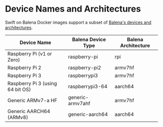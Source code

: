 # Device Names and Architectures

Swift on Balena Docker images support a subset of [Balena's devices and architectures](https://www.balena.io/docs/reference/base-images/devicetypes).

| Device Name                       | Balena Device Type | Balena Architecture |
| --------------------------------- | ------------------- | ----------- |
| Raspberry Pi (v1 or Zero)         | raspberry-pi        | rpi         |
| Raspberry Pi 2                    | raspberry-pi2       | armv7hf     |
| Raspberry Pi 3                    | raspberrypi3        | armv7hf     |
| Raspberry Pi 3 (using 64 bit OS)  | raspberrypi3-64     | aarch64     |
| Generic ARMv7-a HF                | generic-armv7ahf    | armv7hf     |
| Generic AARCH64 (ARMv8)           | generic-aarch64     | aarch64     |
